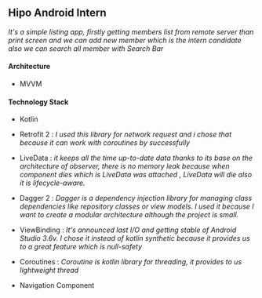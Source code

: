 ## Hipo Android Intern
*It's a simple listing app, firstly getting members list from remote server than print screen and we can add new member which is the intern candidate also we can search all member with Search Bar*
#### Architecture
- MVVM

#### Technology Stack
- Kotlin
- Retrofit 2 : 
	*I used this library for network request and i chose that because it can work with coroutines by successfully*

- LiveData : 
	*it keeps all the time up-to-date data thanks to its base on the architecture of observer, there is no memory leak because when component dies which is LiveData was attached , LiveData will die also it is lifecycle-aware.*

- Dagger 2 : 
	*Dagger is a dependency injection library for managing class dependencies like repository classes or view models. I used it because I want to create a modular architecture although the project is small.*

- ViewBinding : 
	*It's announced last I/O and getting stable of Android Studio 3.6v. I chose it instead of kotlin synthetic because it provides us to a great feature which is null-safety*

- Coroutines : 
	*Coroutine is kotlin library for threading, it provides to us lightweight thread*

- Navigation Component

